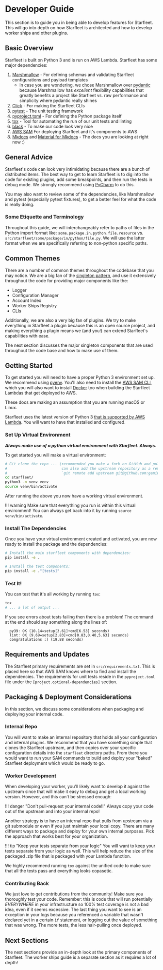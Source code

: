 # Developer Guide

This section is to guide you in being able to develop features for Starfleet. This will go into depth on how Starfleet is architected and how to develop worker ships and other plugins.

## Basic Overview
Starfleet is built on Python 3 and is run on AWS Lambda. Starfleet has some major dependencies:

1. [Marshmallow](https://marshmallow.readthedocs.io/en/stable/) - For defining schemas and validating Starfleet configurations and payload templates
    - In case you are wondering, we chose Marshmallow over [pydantic](https://docs.pydantic.dev/) because Marshmallow has _excellent_ flexibility capabilities that greatly benefits a project like Starfleet vs. raw performance and simplicity where pydantic really shines
1. [Click](https://click.palletsprojects.com/) - For making the Starfleet CLIs
1. [pytest](https://docs.pytest.org/) - The unit testing framework
1. [pyproject.toml](https://pip.pypa.io/en/stable/reference/build-system/pyproject-toml/) - For defining the Python package itself
1. [tox](https://tox.wiki/en/latest/) - Tool for automating the run of our unit tests and linting
1. [black](https://github.com/psf/black) - To make our code look very nice
1. [AWS SAM](https://docs.aws.amazon.com/serverless-application-model/latest/developerguide/what-is-sam.html) For deploying Starfleet and it's components to AWS
1. [Mkdocs](https://www.mkdocs.org/) and [Material for Mkdocs](https://squidfunk.github.io/mkdocs-material/) - The docs you are looking at right now :)

## General Advice
Starfleet's code can look very intimidating because there are a bunch of distributed items. The best way to get to learn Starfleet is to dig into the code for existing plugins, add some breakpoints, and then run the tests in debug mode. We strongly recommend using [PyCharm](https://www.jetbrains.com/pycharm/) to do this.

You may also want to review some of the dependencies, like Marshmallow and pytest (especially pytest fixtures), to get a better feel for what the code is really doing.

### Some Etiquette and Terminology
Throughout this guide, we will interchangeably refer to paths of files in the Python import format like: `some.package.in.python.file.resource` vs. `src/starfleet/some/package/in/python/file.py`. We will use the latter format when we are specifically referring to non-python specific paths.

## Common Themes
There are a number of common themes throughout the codebase that you may notice. We are a big fan of the [singleton pattern](https://en.wikipedia.org/wiki/Singleton_pattern), and use it extensively throughout the code for providing major components like the:

- Logger
- Configuration Manager
- Account Index
- Worker Ships Registry
- CLIs

Additionally, we are also a very big fan of plugins. We try to make everything in Starfleet a plugin because this is an open source project, and making everything a plugin means we (and you!) can extend Starfleet's capabilities with ease.

The next section discusses the major singleton components that are used throughout the code base and how to make use of them.

## Getting Started
To get started you will need to have a proper Python 3 environment set up. We recommend using [pyenv](https://github.com/pyenv/pyenv). You'll also need to install the [AWS SAM CLI](https://docs.aws.amazon.com/serverless-application-model/latest/developerguide/install-sam-cli.html), which you will also want to install [Docker](https://docs.docker.com/get-docker/) too when building the Starfleet Lambdas that get deployed to AWS.

These docs are making an assumption that you are running macOS or Linux.

Starfleet uses the latest version of Python 3 [that is supported by AWS Lambda](https://docs.aws.amazon.com/lambda/latest/dg/lambda-runtimes.html). You will want to have that installed and configured.

### Set Up Virtual Environment
_**Always make use of a python virtual environment with Starfleet. Always.**_

To get started you will make a virtual environment:

```bash
# Git clone the repo ... (recommended you make a fork on GitHub and pull from that for development -- you
#                         can also add the upstream repository as a remote with
#                         `git remote add upstream git@github.com:gemini-oss/starfleet.git` followed by `git fetch --all`)
cd starfleet/
python3 -m venv venv
source venv/bin/activate
```

After running the above you now have a working virtual environment.

!!! warning
    Make sure that everything you run is within this virtual environment! You can always get back into it by running `source venv/bin/activate`.

### Install The Dependencies
Once you have your virtual environment created and activated, you are now ready to install the package and the dependencies:

```bash
# Install the main starfleet components with dependencies:
pip install -e .

# Install the test components:
pip install -e ."[tests]"
```

### Test It!
You can test that it's all working by running `tox`:

```bash
tox
# ... a lot of output ...
```
If you see errors about tests failing then there is a problem! The command at the end should say something along the lines of:

```
  py39: OK (10.14=setup[3.61]+cmd[6.53] seconds)
  lint: OK (9.69=setup[2.83]+cmd[0.83,0.40,5.63] seconds)
  congratulations :) (19.88 seconds)
```

## Requirements and Updates
The Starfleet primary requirements are set in `src/requirements.txt`. This is placed here so that AWS SAM knows where to find and install the dependencies. The requirements for unit tests reside in the `pyproject.toml` file under the `[project.optional-dependencies]` section.

## Packaging & Deployment Considerations
In this section, we discuss some considerations when packaging and deploying your internal code.

### Internal Repo
You will want to make an internal repository that holds all your configuration and internal plugins. We recommend that you have something simple that clones the Starfleet upstream, and then copies over your specific configuration details into the `starfleet` directory paths. From there you would want to run your SAM commands to build and deploy your "baked" Starfleet deployment which would be ready to go.

### Worker Development
When developing your worker, you'll likely want to develop it against the upstream since that will make it easy to debug and get a local working version. However, and this can't be stressed enough:

!!! danger "Don't pull-request your internal code!!"
    Always copy your code out of the upstream and into your internal repo!

Another strategy is to have an internal repo that pulls from upstream via a git submodule or even if you just maintain your local copy. There are many different ways to package and deploy for your own internal purposes. Pick the approach that works best for your organization.

!!! tip "Keep your tests separate from your logic"
    You will want to keep your tests separate from your logic as well. This will help reduce the size of the packaged .zip file that is packaged with your Lambda function.

We highly recommend running `tox` against the unified code to make sure that all the tests pass and everything looks copasetic.

### Contributing Back
We just love to get contributions from the community! Make sure you thoroughly test your code. Remember: this is code that will run potentially _EVERYWHERE_ in your infrastructure so 100% test coverage is not a bad idea, even if it seems excessive. The last thing you want to see is an exception in your logs because you referenced a variable that wasn't declared yet in a certain `if` statement, or logging out the value of something that was wrong. The more tests, the less hair-pulling once deployed.

## Next Sections
The next sections provide an in-depth look at the primary components of Starfleet. The worker ships guide is a separate section as it requires a lot of depth!

